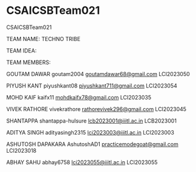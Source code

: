# CSAICSBTeam021
CSAICSBTeam021

TEAM NAME:   TECHNO TRIBE

TEAM IDEA: 

TEAM MEMBERS:

GOUTAM DAWAR goutam2004 goutamdawar68@gmail.com LCI2023050

PIYUSH KANT piyushkant08 piyushkant711@gmail.com LCI2023054

MOHD KAIF kaifx11 mohdkaifx78@gmail.com LCI2023035

VIVEK RATHORE vivekrathore  rathorevivek296@gmail.com LCI2023045

SHANTAPPA  shantappa-hulsure lcb2023001@iiitl.ac.in LCB2023001

ADITYA SINGH adityasingh2315 lci2023003@iiitl.ac.in LCI2023003

ASHUTOSH DAPAKARA AshutoshAD1 practicemodegoat@gmail.com LCI2023018

ABHAY SAHU abhay6758 lci2023055@iiitl.ac.in LCI2023055
